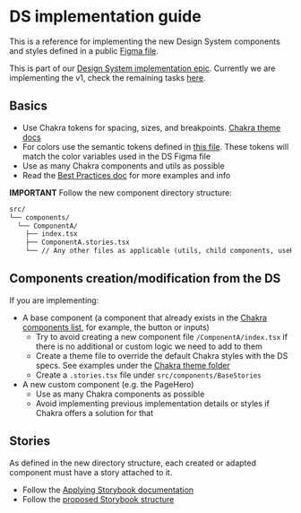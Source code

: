 # DS implementation guide

This is a reference for implementing the new Design System components and styles defined in a public [Figma file](https://www.figma.com/file/NrNxGjBL0Yl1PrNrOT8G2B/ethereum.org-Design-System).

This is part of our [Design System implementation epic](https://github.com/ethereum/ethereum-org-website/issues/9546). Currently we are implementing the v1, check the remaining tasks [here](https://github.com/ethereum/ethereum-org-website/issues/9548).

## Basics

- Use Chakra tokens for spacing, sizes, and breakpoints. [Chakra theme docs](https://chakra-ui.com/docs/styled-system/theme)
- For colors use the semantic tokens defined in [this file](https://github.com/ethereum/ethereum-org-website/blob/dev/src/@chakra-ui/gatsby-plugin/semanticTokens.ts). These tokens will match the color variables used in the DS Figma file
- Use as many Chakra components and utils as possible
- Read the [Best Practices doc](https://github.com/ethereum/ethereum-org-website/blob/dev/docs/best-practices.md) for more examples and info

**IMPORTANT**
Follow the new component directory structure:

```markdown
src/
└── components/
  └── ComponentA/
    ├── index.tsx
    ├── ComponentA.stories.tsx
    └── // Any other files as applicable (utils, child components, useHook, etc.)
```

## Components creation/modification from the DS

If you are implementing:

- A base component (a component that already exists in the [Chakra components list](https://chakra-ui.com/docs/components/), for example, the button or inputs)
  - Try to avoid creating a new component file `/ComponentA/index.tsx` if there is no additional or custom logic we need to add to them
  - Create a theme file to override the default Chakra styles with the DS specs. See examples under the [Chakra theme folder](https://github.com/ethereum/ethereum-org-website/blob/dev/src/@chakra-ui/gatsby-plugin/components/)
  - Create a `.stories.tsx` file under `src/components/BaseStories`
- A new custom component (e.g. the PageHero)
  - Use as many Chakra components as possible
  - Avoid implementing previous implementation details or styles if Chakra offers a solution for that

## Stories

As defined in the new directory structure, each created or adapted component must have a story attached to it.

- Follow the [Applying Storybook documentation](https://github.com/ethereum/ethereum-org-website/blob/dev/docs/applying-storybook.md)
- Follow the [proposed Storybook structure](https://www.figma.com/file/Ne3iAassyfAcJ0AlgqioAP/DS-to-storybook-structure)
